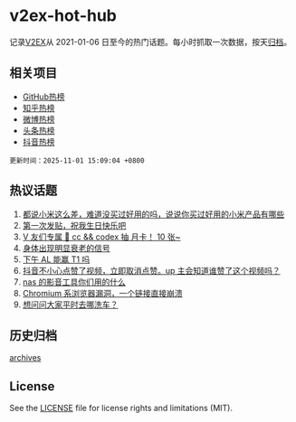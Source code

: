 # v2ex-hot-hub

 记录[V2EX](https://www.v2ex.com/)从 2021-01-06 日至今的热门话题。每小时抓取一次数据，按天[归档](archives)。
 
 ## 相关项目

- [GitHub热榜](https://github.com/snaildev/github-hot-hub)
- [知乎热榜](https://github.com/snaildev/zhihu-hot-hub)
- [微博热榜](https://github.com/snaildev/weibo-hot-hub)
- [头条热榜](https://github.com/snaildev/toutiao-hot-hub)
- [抖音热榜](https://github.com/snaildev/douyin-hot-hub)


 `更新时间：2025-11-01 15:09:04 +0800`

## 热议话题

1. [都说小米这么差，难道没买过好用的吗，说说你买过好用的小米产品有哪些](https://www.v2ex.com/t/1169725)
1. [第一次发贴，祝我生日快乐吧](https://www.v2ex.com/t/1169734)
1. [V 友们专属 🎉 cc && codex 抽 月卡！ 10 张~](https://www.v2ex.com/t/1169752)
1. [身体出现明显衰老的信号](https://www.v2ex.com/t/1169856)
1. [下午 AL 能赢 T1 吗](https://www.v2ex.com/t/1169720)
1. [抖音不小心点赞了视频，立即取消点赞。up 主会知道谁赞了这个视频吗？](https://www.v2ex.com/t/1169833)
1. [nas 的影音工具你们用的什么](https://www.v2ex.com/t/1169749)
1. [Chromium 系浏览器漏洞，一个链接直接崩溃](https://www.v2ex.com/t/1169717)
1. [想问问大家平时去哪洗车？](https://www.v2ex.com/t/1169726)

## 历史归档

[archives](archives)

## License

See the [LICENSE](LICENSE) file for license rights and limitations (MIT).
